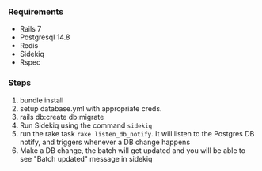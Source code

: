 ### Requirements
* Rails 7
* Postgresql 14.8
* Redis
* Sidekiq
* Rspec

### Steps
1. bundle install
2. setup database.yml with appropriate creds.
3. rails db:create db:migrate
4. Run Sidekiq using the command `sidekiq`
5. run the rake task `rake listen_db_notify`. It will listen to the Postgres DB notify, and triggers whenever a DB change happens
6. Make a DB change, the batch will get updated and you will be able to see "Batch updated" message in sidekiq
